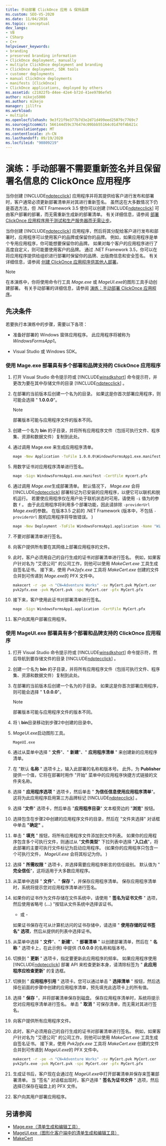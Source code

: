 ```yaml
---
title: 手动部署 ClickOnce 应用 & 保持品牌
ms.custom: SEO-VS-2020
ms.date: 11/04/2016
ms.topic: conceptual
dev_langs:
- VB
- CSharp
- C++
helpviewer_keywords:
- branding
- preserved branding information
- ClickOnce deployment, manually
- multiple ClickOnce deployment and branding
- ClickOnce deployment, SDK tools
- customer deployments
- manual ClickOnce deployments
- manifests [ClickOnce]
- ClickOnce applications, deployed by others
ms.assetid: c21822fb-d4ee-42e4-b72d-41ee9786efe5
author: mikejo5000
ms.author: mikejo
manager: jillfra
ms.workload:
- multiple
ms.openlocfilehash: 9e3f21f9e377b7d3e2d71d499eed25079c7769c7
ms.sourcegitcommit: 566144d59c376474c09bbb55164c01d70f4b621c
ms.translationtype: MT
ms.contentlocale: zh-CN
ms.lasthandoff: 09/19/2020
ms.locfileid: "90809219"
---
```

# <a name="walkthrough-manually-deploy-a-clickonce-application-that-does-not-require-re-signing-and-that-preserves-branding-information"></a>演练：手动部署不需要重新签名并且保留署名信息的 ClickOnce 应用程序
当你创建 [!INCLUDE[ndptecclick](../deployment/includes/ndptecclick_md.md)] 应用程序并将其提供给客户进行发布和部署时，客户通常必须更新部署清单并对其进行重新签名。 虽然这在大多数情况下仍是首选方法，但 .NET Framework 3.5 使你可以创建 [!INCLUDE[ndptecclick](../deployment/includes/ndptecclick_md.md)] 可由客户部署的部署，而无需重新生成新的部署清单。 有关详细信息，请参阅 [部署 ClickOnce 应用程序用于测试和生产服务器而无需让步](../deployment/deploying-clickonce-applications-for-testing-and-production-without-resigning.md)。

 当你创建 [!INCLUDE[ndptecclick](../deployment/includes/ndptecclick_md.md)] 应用程序，然后将其分配给客户进行发布和部署时，应用程序可以使用客户的品牌或保留你的品牌。 例如，如果应用程序是单个专用应用程序，你可能想要保留你的品牌。 如果对每个客户的应用程序进行了高度自定义，则可能要使用客户的品牌。 通过 .NET Framework 3.5，你可以在将应用程序提供给组织进行部署时保留你的品牌、出版商信息和安全签名。 有关详细信息，请参阅 [创建 ClickOnce 应用程序供其他人部署](../deployment/creating-clickonce-applications-for-others-to-deploy.md)。

> [!NOTE]
> 在本演练中，你将使用命令行工具 *Mage.exe* 或 *MageUI.exe*的图形工具手动创建部署。 有关手动部署的详细信息，请参阅 [演练：手动部署 ClickOnce 应用程序](../deployment/walkthrough-manually-deploying-a-clickonce-application.md)。

## <a name="prerequisites"></a>先决条件
 若要执行本演练中的步骤，需要以下各项：

- 准备好部署的 Windows 窗体应用程序。 此应用程序将被称为 *WindowsFormsApp1*。

- Visual Studio 或 Windows SDK。

### <a name="to-deploy-a-clickonce-application-with-multiple-deployment-and-branding-support-using-mageexe"></a>使用 Mage.exe 部署具有多个部署和品牌支持的 ClickOnce 应用程序

1. 打开 Visual Studio 命令提示符或 [!INCLUDE[winsdkshort](../debugger/debug-interface-access/includes/winsdkshort_md.md)] 命令提示符，并更改为要在其中存储文件的目录 [!INCLUDE[ndptecclick](../deployment/includes/ndptecclick_md.md)] 。

2. 在部署的当前版本后创建一个名为的目录。 如果这是你首次部署应用程序，则可能会选择 " **1.0.0.0**"。

   > [!NOTE]
   > 部署版本可能与应用程序文件的版本不同。

3. 创建一个名为 **bin** 的子目录，并将所有应用程序文件（包括可执行文件、程序集、资源和数据文件）复制到此处。

4. 通过调用 Mage.exe 来生成应用程序清单。

   ```cmd
   mage -New Application -ToFile 1.0.0.0\WindowsFormsApp1.exe.manifest -Name "Windows Forms App 1" -Version 1.0.0.0 -FromDirectory 1.0.0.0\bin -UseManifestForTrust true -Publisher "A. Datum Corporation"
   ```

5. 用数字证书对应用程序清单进行签名。

   ```cmd
   mage -Sign WindowsFormsApp1.exe.manifest -CertFile mycert.pfx
   ```

6. 通过调用 *Mage.exe*生成部署清单。 默认情况下， *Mage.exe* 会将 [!INCLUDE[ndptecclick](../deployment/includes/ndptecclick_md.md)] 部署标记为已安装的应用程序，以便它可以联机和脱机运行。 若要使应用程序仅在用户处于联机状态时可用，请使用 `-i` 值为的参数 `f` 。 由于此应用程序将利用多个部署功能，因此请排除 `-providerUrl` *Mage.exe*的参数。 在版本3.5 之前的 .NET Framework (版本中，不包括 `-providerUrl` 脱机应用程序将导致错误。 ) 

   ```cmd
   mage -New Deployment -ToFile WindowsFormsApp1.application -Name "Windows Forms App 1" -Version 1.0.0.0 -AppManifest 1.0.0.0\WindowsFormsApp1.manifest
   ```

7. 不要对部署清单进行签名。

8. 向客户提供所有要在其网络上部署应用程序的文件。

9. 此时，客户必须用自己的自行生成的证书对部署清单进行签名。 例如，如果客户针对名为 "艾德公司" 的公司工作，则他可以使用 *MakeCert.exe* 工具生成自签名证书。 接下来，使用 *Pvk2pfx.exe* 工具将 *MakeCert.exe* 创建的文件合并到可传递到 *Mage.exe*的 PFX 文件中。

    ```cmd
    makecert -r -pe -n "CN=Adventure Works" -sv MyCert.pvk MyCert.cer
    pvk2pfx.exe -pvk MyCert.pvk -spc MyCert.cer -pfx MyCert.pfx
    ```

10. 接下来，客户使用此证书对部署清单进行签名。

    ```cmd
    mage -Sign WindowsFormsApp1.application -CertFile MyCert.pfx
    ```

11. 客户向其用户部署应用程序。

### <a name="to-deploy-a-clickonce-application-with-multiple-deployment-and-branding-support-using-mageuiexe"></a>使用 MageUI.exe 部署具有多个部署和品牌支持的 ClickOnce 应用程序

1. 打开 Visual Studio 命令提示符或 [!INCLUDE[winsdkshort](../debugger/debug-interface-access/includes/winsdkshort_md.md)] 命令提示符，然后导航到要存储文件的目录 [!INCLUDE[ndptecclick](../deployment/includes/ndptecclick_md.md)] 。

2. 创建一个名为 **bin** 的子目录，并将所有应用程序文件（包括可执行文件、程序集、资源和数据文件）复制到此处。

3. 在部署的当前版本后创建一个名为的子目录。 如果这是你首次部署应用程序，则可能会选择 " **1.0.0.0**"。

   > [!NOTE]
   > 部署版本可能与应用程序文件的版本不同。

4. 将 \\ **bin**目录移动到步骤2中创建的目录中。

5. *MageUI.exe*启动图形工具。

   ```cmd
   MageUI.exe
   ```

6. 通过从菜单中选择 " **文件**"、" **新建**"、" **应用程序清单** " 来创建新的应用程序清单。

7. 在 "默认 **名称** " 选项卡上，输入此部署的名称和版本号。 此外，为 **Publisher**提供一个值，它将在部署时用作 "开始" 菜单中的应用程序快捷方式链接的文件夹名称。

8. 选择 " **应用程序选项** " 选项卡，然后单击 " **为信任信息使用应用程序清单**"。 这将为此应用程序启用第三方品牌标记 [!INCLUDE[ndptecclick](../deployment/includes/ndptecclick_md.md)] 。

9. 选择 "**文件**" 选项卡，然后单击 "**应用程序目录**" 文本框旁边的 "**浏览**" 按钮。

10. 选择包含在步骤2中创建的应用程序文件的目录，然后在 "文件夹选择" 对话框中单击 **"确定"** 。

11. 单击 " **填充** " 按钮，将所有应用程序文件添加到文件列表。 如果你的应用程序包含多个可执行文件，则通过从 "**文件类型**" 下拉列表中选择 "**入口点**"，将此部署的主要可执行文件标记为启动应用程序。  (如果你的应用程序只包含一个可执行文件， *MageUI.exe* 会将其标记为你。 ) 

12. 选择 " **所需权限** " 选项卡，并选择需要应用程序断言的信任级别。 默认值为 " **完全信任**"，这将适用于大多数应用程序。

13. 从菜单中选择 " **文件**"、" **保存** "，并保存应用程序清单。 保存应用程序清单时，系统将提示您对应用程序清单进行签名。

14. 如果你的证书作为文件存储在文件系统中，请使用 " **签名为证书文件** " 选项，然后使用省略号 (**...**) "按钮从文件系统中选择该证书。

     - 或 -

     如果证书保存在可从计算机访问的证书存储中，请选择 " **使用存储的证书签名" 选项**，然后从提供的列表中选择证书。

15. 从菜单中选择 " **文件**"、" **新建**"、" **部署清单** " 以创建部署清单，然后在 " **名称** " 选项卡上，在此示例) 中提供 (**1.0.0.0** 的名称和版本号。

16. 切换到 " **更新** " 选项卡，指定要更新此应用程序的频率。 如果应用程序使用 [!INCLUDE[ndptecclick](../deployment/includes/ndptecclick_md.md)] 部署 API 来检查更新本身，请清除标签为 " **此应用程序应检查更新**" 的复选框。

17. 切换到 " **应用程序引用** " 选项卡。您可以通过单击 " **选择清单** " 按钮，然后选择在前面的步骤中创建的应用程序清单，预先填充此选项卡上的所有值。

18. 选择 " **保存** "，并将部署清单保存到磁盘。 保存应用程序清单时，系统将提示您对应用程序清单进行签名。 单击 " **取消** " 可保存清单，而无需对其进行签名。

19. 向客户提供所有应用程序文件。

20. 此时，客户必须用自己的自行生成的证书对部署清单进行签名。 例如，如果客户针对名为 "艾德公司" 的公司工作，则他可以使用 *MakeCert.exe* 工具生成自签名证书。 接下来，使用 *Pvk2pfx.exe* 工具将 *MakeCert.exe* 创建的文件合并到可传递到 *MageUI.exe*的 PFX 文件中。

    ```cmd
    makecert -r -pe -n "CN=Adventure Works" -sv MyCert.pvk MyCert.cer
    pvk2pfx.exe -pvk MyCert.pvk -spc MyCert.cer -pfx MyCert.pfx
    ```

21. 生成证书后，客户现在会通过在 *MageUI.exe*中打开部署清单并保存来签署部署清单。 当 "签名" 对话框出现时，客户选择 " **签名为证书文件** " 选项，然后选择已保存在磁盘上的 PFX 文件。

22. 客户向其用户部署应用程序。

## <a name="see-also"></a>另请参阅
- [Mage.exe（清单生成和编辑工具）](/dotnet/framework/tools/mage-exe-manifest-generation-and-editing-tool)
- [MageUI.exe（图形化客户端中的清单生成和编辑工具）](/dotnet/framework/tools/mageui-exe-manifest-generation-and-editing-tool-graphical-client)
- [MakeCert](/windows/desktop/SecCrypto/makecert)
